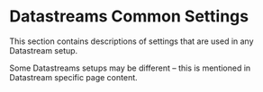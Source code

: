 # Datastreams Common Settings

This section contains descriptions of settings that are used in any Datastream setup.

Some Datastreams setups may be different – this is mentioned in Datastream specific page content.


